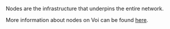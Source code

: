 Nodes are the infrastructure that underpins the entire network.

More information about nodes on Voi can be found [here](https://docs.voi.network/node-runners/overview/).